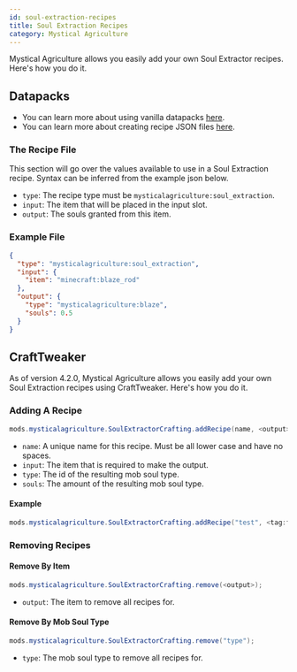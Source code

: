 ```yaml
---
id: soul-extraction-recipes
title: Soul Extraction Recipes
category: Mystical Agriculture
---
```


Mystical Agriculture allows you easily add your own Soul Extractor recipes. Here's how you do it.

## Datapacks

<alert title="Prerequisites">
  <ul>
    <li>
      You can learn more about using vanilla datapacks <a href="https://minecraft.gamepedia.com/Data_pack">here</a>.
    </li>
    <li>
      You can learn more about creating recipe JSON files <a href="https://minecraft.gamepedia.com/Recipe">here</a>.
    </li>
  </ul>
</alert>

### The Recipe File
This section will go over the values available to use in a Soul Extraction recipe. Syntax can be inferred from the example json below.
- `type`: The recipe type must be `mysticalagriculture:soul_extraction`.
- `input`: The item that will be placed in the input slot.
- `output`: The souls granted from this item.

### Example File
```json
{
  "type": "mysticalagriculture:soul_extraction",
  "input": {
    "item": "minecraft:blaze_rod"
  },
  "output": {
    "type": "mysticalagriculture:blaze",
    "souls": 0.5
  }
}
```

## CraftTweaker
As of version 4.2.0, Mystical Agriculture allows you easily add your own Soul Extraction recipes using CraftTweaker. Here's how you do it.

### Adding A Recipe
```java
mods.mysticalagriculture.SoulExtractorCrafting.addRecipe(name, <output>, <input>);
```

- `name`: A unique name for this recipe. Must be all lower case and have no spaces.
- `input`: The item that is required to make the output.
- `type`: The id of the resulting mob soul type.
- `souls`: The amount of the resulting mob soul type. 

#### Example
```java
mods.mysticalagriculture.SoulExtractorCrafting.addRecipe("test", <tag:forge:ingots/iron>, "mysticalagriculture:spider", 0.5);
```

### Removing Recipes
#### Remove By Item
```java
mods.mysticalagriculture.SoulExtractorCrafting.remove(<output>);
```

- `output`: The item to remove all recipes for.

#### Remove By Mob Soul Type
```java
mods.mysticalagriculture.SoulExtractorCrafting.remove("type");
```

- `type`: The mob soul type to remove all recipes for.
